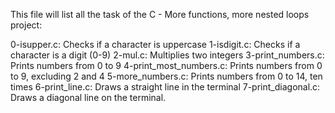 This file will list all the task of the C - More functions, more nested loops project:

0-isupper.c: Checks if a character is uppercase
1-isdigit.c: Checks if a character is a digit (0-9)
2-mul.c: Multiplies two integers
3-print_numbers.c: Prints numbers from 0 to 9
4-print_most_numbers.c: Prints numbers from 0 to 9, excluding 2 and 4
5-more_numbers.c: Prints numbers from 0 to 14, ten times
6-print_line.c: Draws a straight line in the terminal
7-print_diagonal.c: Draws a diagonal line on the terminal.
